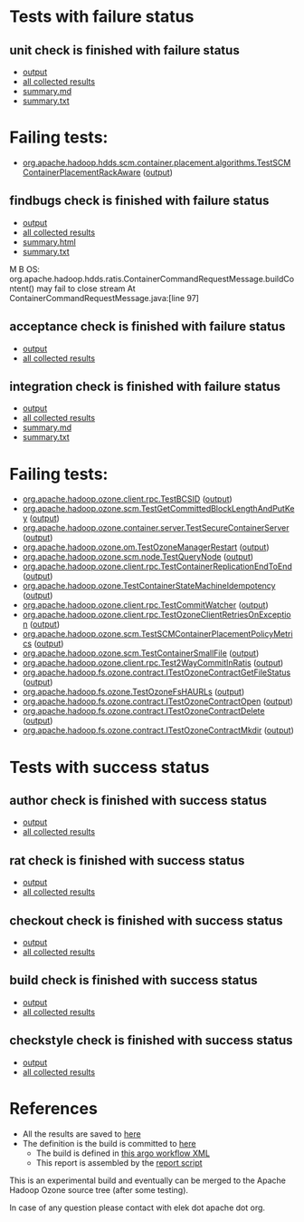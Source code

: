 # Tests with failure status

## unit check is finished with failure status

   * [output](https://raw.githubusercontent.com/elek/ozone-ci-q4/master/pr/pr-trunk-p5fv4/unit/output.log)
   * [all collected results](https://github.com/elek/ozone-ci-q4/tree/master/pr/pr-trunk-p5fv4/unit)
   * [summary.md](https://github.com/elek/ozone-ci-q4/tree/master/pr/pr-trunk-p5fv4/unit/summary.md)
   * [summary.txt](https://github.com/elek/ozone-ci-q4/tree/master/pr/pr-trunk-p5fv4/unit/summary.txt)

# Failing tests: 

 * [org.apache.hadoop.hdds.scm.container.placement.algorithms.TestSCMContainerPlacementRackAware](hadoop-hdds/server-scm/org.apache.hadoop.hdds.scm.container.placement.algorithms.TestSCMContainerPlacementRackAware.txt) ([output](hadoop-hdds/server-scm/org.apache.hadoop.hdds.scm.container.placement.algorithms.TestSCMContainerPlacementRackAware-output.txt))

## findbugs check is finished with failure status

   * [output](https://raw.githubusercontent.com/elek/ozone-ci-q4/master/pr/pr-trunk-p5fv4/findbugs/output.log)
   * [all collected results](https://github.com/elek/ozone-ci-q4/tree/master/pr/pr-trunk-p5fv4/findbugs)
   * [summary.html](https://elek.github.io/ozone-ci-q4/pr/pr-trunk-p5fv4/findbugs/summary.html)
   * [summary.txt](https://github.com/elek/ozone-ci-q4/tree/master/pr/pr-trunk-p5fv4/findbugs/summary.txt)

M B OS: org.apache.hadoop.hdds.ratis.ContainerCommandRequestMessage.buildContent() may fail to close stream  At ContainerCommandRequestMessage.java:[line 97]

## acceptance check is finished with failure status

   * [output](https://raw.githubusercontent.com/elek/ozone-ci-q4/master/pr/pr-trunk-p5fv4/acceptance/output.log)
   * [all collected results](https://github.com/elek/ozone-ci-q4/tree/master/pr/pr-trunk-p5fv4/acceptance)


## integration check is finished with failure status

   * [output](https://raw.githubusercontent.com/elek/ozone-ci-q4/master/pr/pr-trunk-p5fv4/integration/output.log)
   * [all collected results](https://github.com/elek/ozone-ci-q4/tree/master/pr/pr-trunk-p5fv4/integration)
   * [summary.md](https://github.com/elek/ozone-ci-q4/tree/master/pr/pr-trunk-p5fv4/integration/summary.md)
   * [summary.txt](https://github.com/elek/ozone-ci-q4/tree/master/pr/pr-trunk-p5fv4/integration/summary.txt)

# Failing tests: 

 * [org.apache.hadoop.ozone.client.rpc.TestBCSID](hadoop-ozone/integration-test/org.apache.hadoop.ozone.client.rpc.TestBCSID.txt) ([output](hadoop-ozone/integration-test/org.apache.hadoop.ozone.client.rpc.TestBCSID-output.txt))
 * [org.apache.hadoop.ozone.scm.TestGetCommittedBlockLengthAndPutKey](hadoop-ozone/integration-test/org.apache.hadoop.ozone.scm.TestGetCommittedBlockLengthAndPutKey.txt) ([output](hadoop-ozone/integration-test/org.apache.hadoop.ozone.scm.TestGetCommittedBlockLengthAndPutKey-output.txt))
 * [org.apache.hadoop.ozone.container.server.TestSecureContainerServer](hadoop-ozone/integration-test/org.apache.hadoop.ozone.container.server.TestSecureContainerServer.txt) ([output](hadoop-ozone/integration-test/org.apache.hadoop.ozone.container.server.TestSecureContainerServer-output.txt))
 * [org.apache.hadoop.ozone.om.TestOzoneManagerRestart](hadoop-ozone/integration-test/org.apache.hadoop.ozone.om.TestOzoneManagerRestart.txt) ([output](hadoop-ozone/integration-test/org.apache.hadoop.ozone.om.TestOzoneManagerRestart-output.txt))
 * [org.apache.hadoop.ozone.scm.node.TestQueryNode](hadoop-ozone/integration-test/org.apache.hadoop.ozone.scm.node.TestQueryNode.txt) ([output](hadoop-ozone/integration-test/org.apache.hadoop.ozone.scm.node.TestQueryNode-output.txt))
 * [org.apache.hadoop.ozone.client.rpc.TestContainerReplicationEndToEnd](hadoop-ozone/integration-test/org.apache.hadoop.ozone.client.rpc.TestContainerReplicationEndToEnd.txt) ([output](hadoop-ozone/integration-test/org.apache.hadoop.ozone.client.rpc.TestContainerReplicationEndToEnd-output.txt))
 * [org.apache.hadoop.ozone.TestContainerStateMachineIdempotency](hadoop-ozone/integration-test/org.apache.hadoop.ozone.TestContainerStateMachineIdempotency.txt) ([output](hadoop-ozone/integration-test/org.apache.hadoop.ozone.TestContainerStateMachineIdempotency-output.txt))
 * [org.apache.hadoop.ozone.client.rpc.TestCommitWatcher](hadoop-ozone/integration-test/org.apache.hadoop.ozone.client.rpc.TestCommitWatcher.txt) ([output](hadoop-ozone/integration-test/org.apache.hadoop.ozone.client.rpc.TestCommitWatcher-output.txt))
 * [org.apache.hadoop.ozone.client.rpc.TestOzoneClientRetriesOnException](hadoop-ozone/integration-test/org.apache.hadoop.ozone.client.rpc.TestOzoneClientRetriesOnException.txt) ([output](hadoop-ozone/integration-test/org.apache.hadoop.ozone.client.rpc.TestOzoneClientRetriesOnException-output.txt))
 * [org.apache.hadoop.ozone.scm.TestSCMContainerPlacementPolicyMetrics](hadoop-ozone/integration-test/org.apache.hadoop.ozone.scm.TestSCMContainerPlacementPolicyMetrics.txt) ([output](hadoop-ozone/integration-test/org.apache.hadoop.ozone.scm.TestSCMContainerPlacementPolicyMetrics-output.txt))
 * [org.apache.hadoop.ozone.scm.TestContainerSmallFile](hadoop-ozone/integration-test/org.apache.hadoop.ozone.scm.TestContainerSmallFile.txt) ([output](hadoop-ozone/integration-test/org.apache.hadoop.ozone.scm.TestContainerSmallFile-output.txt))
 * [org.apache.hadoop.ozone.client.rpc.Test2WayCommitInRatis](hadoop-ozone/integration-test/org.apache.hadoop.ozone.client.rpc.Test2WayCommitInRatis.txt) ([output](hadoop-ozone/integration-test/org.apache.hadoop.ozone.client.rpc.Test2WayCommitInRatis-output.txt))
 * [org.apache.hadoop.fs.ozone.contract.ITestOzoneContractGetFileStatus](hadoop-ozone/ozonefs/org.apache.hadoop.fs.ozone.contract.ITestOzoneContractGetFileStatus.txt) ([output](hadoop-ozone/ozonefs/org.apache.hadoop.fs.ozone.contract.ITestOzoneContractGetFileStatus-output.txt))
 * [org.apache.hadoop.fs.ozone.TestOzoneFsHAURLs](hadoop-ozone/ozonefs/org.apache.hadoop.fs.ozone.TestOzoneFsHAURLs.txt) ([output](hadoop-ozone/ozonefs/org.apache.hadoop.fs.ozone.TestOzoneFsHAURLs-output.txt))
 * [org.apache.hadoop.fs.ozone.contract.ITestOzoneContractOpen](hadoop-ozone/ozonefs/org.apache.hadoop.fs.ozone.contract.ITestOzoneContractOpen.txt) ([output](hadoop-ozone/ozonefs/org.apache.hadoop.fs.ozone.contract.ITestOzoneContractOpen-output.txt))
 * [org.apache.hadoop.fs.ozone.contract.ITestOzoneContractDelete](hadoop-ozone/ozonefs/org.apache.hadoop.fs.ozone.contract.ITestOzoneContractDelete.txt) ([output](hadoop-ozone/ozonefs/org.apache.hadoop.fs.ozone.contract.ITestOzoneContractDelete-output.txt))
 * [org.apache.hadoop.fs.ozone.contract.ITestOzoneContractMkdir](hadoop-ozone/ozonefs/org.apache.hadoop.fs.ozone.contract.ITestOzoneContractMkdir.txt) ([output](hadoop-ozone/ozonefs/org.apache.hadoop.fs.ozone.contract.ITestOzoneContractMkdir-output.txt))


# Tests with success status

## author check is finished with success status

   * [output](https://raw.githubusercontent.com/elek/ozone-ci-q4/master/pr/pr-trunk-p5fv4/author/output.log)
   * [all collected results](https://github.com/elek/ozone-ci-q4/tree/master/pr/pr-trunk-p5fv4/author)


## rat check is finished with success status

   * [output](https://raw.githubusercontent.com/elek/ozone-ci-q4/master/pr/pr-trunk-p5fv4/rat/output.log)
   * [all collected results](https://github.com/elek/ozone-ci-q4/tree/master/pr/pr-trunk-p5fv4/rat)


## checkout check is finished with success status

   * [output](https://raw.githubusercontent.com/elek/ozone-ci-q4/master/pr/pr-trunk-p5fv4/checkout/output.log)
   * [all collected results](https://github.com/elek/ozone-ci-q4/tree/master/pr/pr-trunk-p5fv4/checkout)


## build check is finished with success status

   * [output](https://raw.githubusercontent.com/elek/ozone-ci-q4/master/pr/pr-trunk-p5fv4/build/output.log)
   * [all collected results](https://github.com/elek/ozone-ci-q4/tree/master/pr/pr-trunk-p5fv4/build)


## checkstyle check is finished with success status

   * [output](https://raw.githubusercontent.com/elek/ozone-ci-q4/master/pr/pr-trunk-p5fv4/checkstyle/output.log)
   * [all collected results](https://github.com/elek/ozone-ci-q4/tree/master/pr/pr-trunk-p5fv4/checkstyle)




# References

 * All the results are saved to [here](https://github.com/elek/ozone-ci-q4/tree/master/pr/pr-trunk-p5fv4/)
 * The definition is the build is committed to [here](https://github.com/elek/argo-ozone)
    * The build is defined in [this argo workflow XML](https://github.com/elek/argo-ozone/blob/master/ozone-build.yaml)
    * This report is assembled by the [report script](https://github.com/elek/argo-ozone/blob/master/scripts/report.sh)

This is an experimental build and eventually can be merged to the Apache Hadoop Ozone source tree (after some testing).

In case of any question please contact with elek dot apache dot org.
